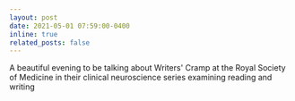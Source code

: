 ```yaml
---
layout: post
date: 2021-05-01 07:59:00-0400
inline: true
related_posts: false
---
```


A beautiful evening to be talking about Writers' Cramp at the Royal Society of Medicine in their clinical neuroscience series examining reading and writing 


